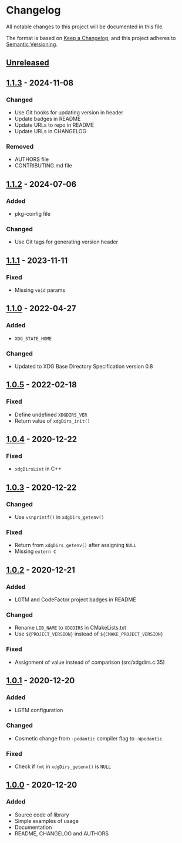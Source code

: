 Changelog
=========

All notable changes to this project will be documented in this file.

The format is based on [Keep a Changelog](https://keepachangelog.com/en/1.1.0/),
and this project adheres to [Semantic Versioning](https://semver.org/spec/v2.0.0.html).

## [Unreleased]

## [1.1.3] - 2024-11-08
### Changed

- Use Git hooks for updating version in header
- Update badges in README
- Update URLs to repo in README
- Update URLs in CHANGELOG

### Removed

- AUTHORS file
- CONTRIBUTING.md file

## [1.1.2] - 2024-07-06
### Added

- pkg-config file

### Changed

- Use Git tags for generating version header

## [1.1.1] - 2023-11-11
### Fixed

- Missing `void` params

## [1.1.0] - 2022-04-27
### Added

- `XDG_STATE_HOME`

### Changed

- Updated to XDG Base Directory Specification version 0.8

## [1.0.5] - 2022-02-18
### Fixed

- Define undefined `XDGDIRS_VER`
- Return value of `xdgDirs_init()`

## [1.0.4] - 2020-12-22
### Fixed

- `xdgDirsList` in C++

## [1.0.3] - 2020-12-22
### Changed

- Use `vsnprintf()` in `xdgDirs_getenv()`

### Fixed

- Return from `xdgDirs_getenv()` after assigning `NULL`
- Missing `extern C`

## [1.0.2] - 2020-12-21
### Added

- LGTM and CodeFactor project badges in README

### Changed

- Rename `LIB_NAME` to `XDGDIRS` in CMakeLists.txt
- Use `${PROJECT_VERSION}` instead of `${CMAKE_PROJECT_VERSION}`

### Fixed

- Assignment of value instead of comparison (src/xdgdirs.c:35)

## [1.0.1] - 2020-12-20
### Added

- LGTM configuration

### Changed

- Cosmetic change from `-pedantic` compiler flag to `-Wpedantic`

### Fixed

- Check if `fmt` in `xdgDirs_getenv()` is `NULL`

## [1.0.0] - 2020-12-20
### Added

- Source code of library
- Simple examples of usage
- Documentation
- README, CHANGELOG and AUTHORS

##
[unreleased]: https://github.com/Jorenar/libXDGdirs/compare/v1.1.3...HEAD
[1.1.3]: https://github.com/Jorenar/libXDGdirs/compare/v1.1.2...v1.1.3
[1.1.2]: https://github.com/Jorenar/libXDGdirs/compare/v1.1.1...v1.1.2
[1.1.1]: https://github.com/Jorenar/libXDGdirs/compare/v1.1.0...v1.1.1
[1.1.0]: https://github.com/Jorenar/libXDGdirs/compare/v1.0.5...v1.1.0
[1.0.5]: https://github.com/Jorenar/libXDGdirs/compare/v1.0.4...v1.0.5
[1.0.4]: https://github.com/Jorenar/libXDGdirs/compare/v1.0.3...v1.0.4
[1.0.3]: https://github.com/Jorenar/libXDGdirs/compare/v1.0.2...v1.0.3
[1.0.2]: https://github.com/Jorenar/libXDGdirs/compare/v1.0.1...v1.0.2
[1.0.1]: https://github.com/Jorenar/libXDGdirs/compare/v1.0.0...v1.0.1
[1.0.0]: https://github.com/Jorenar/libXDGdirs/releases/tag/v1.0.0
